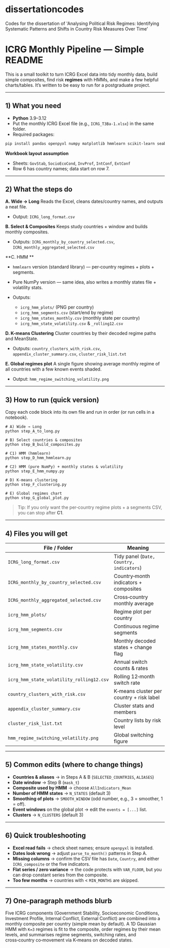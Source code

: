 # dissertationcodes
Codes for the dissertation of 'Analysing Political Risk Regimes: Identifying Systematic Patterns and Shifts in Country Risk Measures Over Time'
# ICRG Monthly Pipeline — Simple README

This is a small toolkit to turn ICRG Excel data into tidy monthly data, build simple composites, find risk **regimes** with HMMs, and make a few helpful charts/tables. It’s written to be easy to run for a postgraduate project.

---

## 1) What you need

* **Python** 3.9–3.12
* Put the monthly ICRG Excel file (e.g., `ICRG_T3Ba-1.xlsx`) in the same folder.
* Required packages:

```bash
pip install pandas openpyxl numpy matplotlib hmmlearn scikit-learn seaborn
```

**Workbook layout assumption**

* Sheets: `GovStab`, `SocioEcoCond`, `InvProf`, `IntConf`, `ExtConf`
* Row 6 has country names; data start on row 7.

---

## 2) What the steps do

**A. Wide → Long**
Reads the Excel, cleans dates/country names, and outputs a neat file.

* Output: `ICRG_long_format.csv`

**B. Select & Composites**
Keeps study countries + window and builds monthly composites.

* Outputs: `ICRG_monthly_by_country_selected.csv`, `ICRG_monthly_aggregated_selected.csv`

**C. HMM **

* `hmmlearn` version (standard library) — per‑country regimes + plots + segments.
* Pure NumPy version — same idea, also writes a monthly states file + volatility stats.
* Outputs:

  * `icrg_hmm_plots/` (PNG per country)
  * `icrg_hmm_segments.csv` (start/end by regime)
  * `icrg_hmm_states_monthly.csv` (monthly state per country)
  * `icrg_hmm_state_volatility.csv` & `_rolling12.csv`

**D. K-means Clustering**
Cluster countries by their decoded regime paths and MeanState.

* Outputs: `country_clusters_with_risk.csv`, `appendix_cluster_summary.csv`, `cluster_risk_list.txt`

**E. Global regimes plot**
A single figure showing average monthly regime of all countries with a few known events shaded.

* Output: `hmm_regime_switching_volatility.png`

---

## 3) How to run (quick version)

Copy each code block into its own file and run in order (or run cells in a notebook).

```
# A) Wide → Long
python step_A_to_long.py

# B) Select countries & composites
python step_B_build_composites.py

# C1) HMM (hmmlearn)
python step_D_hmm_hmmlearn.py

# C2) HMM (pure NumPy) + monthly states & volatility
python step_E_hmm_numpy.py

# D) K-means clustering
python step_F_clustering.py

# E) Global regimes chart
python step_G_global_plot.py
```

> Tip: If you only want the per‑country regime plots + a segments CSV, you can stop after **C1**.

---

## 4) Files you will get

| File / Folder                             | Meaning                                  |
| ----------------------------------------- | ---------------------------------------- |
| `ICRG_long_format.csv`                    | Tidy panel (`Date, Country, indicators`) |
| `ICRG_monthly_by_country_selected.csv`    | Country‑month indicators + composites    |
| `ICRG_monthly_aggregated_selected.csv`    | Cross‑country monthly average            |
| `icrg_hmm_plots/`                         | Regime plot per country                  |
| `icrg_hmm_segments.csv`                   | Continuous regime segments               |
| `icrg_hmm_states_monthly.csv`             | Monthly decoded states + change flag     |
| `icrg_hmm_state_volatility.csv`           | Annual switch counts & rates             |
| `icrg_hmm_state_volatility_rolling12.csv` | Rolling 12‑month switch rate             |
| `country_clusters_with_risk.csv`          | K‑means cluster per country + risk label |
| `appendix_cluster_summary.csv`            | Cluster stats and members                |
| `cluster_risk_list.txt`                   | Country lists by risk level              |
| `hmm_regime_switching_volatility.png`     | Global switching figure                  |

---

## 5) Common edits (where to change things)

* **Countries & aliases** → in Steps A & B (`SELECTED_COUNTRIES`, `ALIASES`)
* **Date window** → Step B (`mask_t`)
* **Composite used by HMM** → choose `AllIndicators_Mean`
* **Number of HMM states** → `N_STATES` (default 3)
* **Smoothing of plots** → `SMOOTH_WINDOW` (odd number, e.g., 3 = smoother, 1 = off).
* **Event windows** on the global plot → edit the `events = [...]` list.
* **Clusters** → `N_CLUSTERS` (default 3)

---

## 6) Quick troubleshooting

* **Excel read fails** → check sheet names; ensure `openpyxl` is installed.
* **Dates look wrong** → adjust `parse_to_month()` patterns in Step A.
* **Missing columns** → confirm the CSV file has `Date`, `Country`, and either `ICRG_composite` or the five indicators.
* **Flat series / zero variance** → the code protects with `VAR_FLOOR`, but you can drop constant series from the composite.
* **Too few months** → countries with < `MIN_MONTHS` are skipped.

---

## 7) One‑paragraph methods blurb

Five ICRG components (Government Stability, Socioeconomic Conditions, Investment Profile, Internal Conflict, External Conflict) are combined into a monthly composite per country (simple mean by default). A 1D Gaussian HMM with `K=3` regimes is fit to the composite, order regimes by their mean levels, and summarises regime segments, switching rates, and cross‑country co‑movement via K‑means on decoded states.


